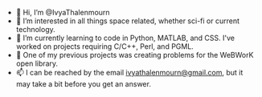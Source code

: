 - 👋 Hi, I’m @IvyaThalenmourn
- 👀 I’m interested in all things space related, whether sci-fi or current technology.
- 🌱 I’m currently learning to code in Python, MATLAB, and CSS. I've worked on projects requiring C/C++, Perl, and PGML.
- 💞️ One of my previous projects was creating problems for the WeBWorK open library.
- 📫 I can be reached by the email ivyathalenmourn@gmail.com, but it may take a bit before you get an answer.
